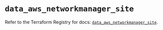 # `data_aws_networkmanager_site`

Refer to the Terraform Registry for docs: [`data_aws_networkmanager_site`](https://registry.terraform.io/providers/hashicorp/aws/6.8.0/docs/data-sources/networkmanager_site).
